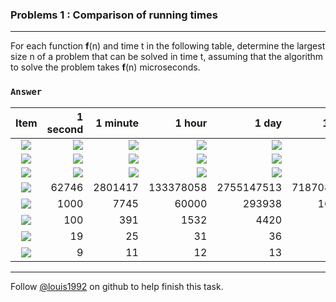 ### Problems 1 : Comparison of running times
***
For each function **f**(n) and time t in the following table, determine the largest size n of a problem that can be solved in time t, assuming that the algorithm to solve the problem takes **f**(n) microseconds.

### `Answer`
Item | 1 second | 1 minute | 1 hour | 1 day | 1 month | 1 year | 1 century
:----:|----:|----:|----:|----:|----:|----:|----:
![](http://latex.codecogs.com/gif.latex?\\lg{n}) | ![](http://latex.codecogs.com/gif.latex?\\2^{10^6}})  | ![](http://latex.codecogs.com/gif.latex?\\2^{6*10^7}}) | ![](http://latex.codecogs.com/gif.latex?\\2^{36*10^8}}) | ![](http://latex.codecogs.com/gif.latex?\\2^{864*10^8}}) | ![](http://latex.codecogs.com/gif.latex?\\2^{25920*10^8}}) | ![](http://latex.codecogs.com/gif.latex?\\2^{315360*10^8}}) | ![](http://latex.codecogs.com/gif.latex?\\2^{31556736*10^8}})
![](http://latex.codecogs.com/gif.latex?\\/{n}^{1/2}) | ![](http://latex.codecogs.com/gif.latex?\\10^{12}) | ![](http://latex.codecogs.com/gif.latex?\\36*10^{14}) | ![](http://latex.codecogs.com/gif.latex?\\1296*10^{16}) | ![](http://latex.codecogs.com/gif.latex?\\746496*10^{16}) | ![](http://latex.codecogs.com/gif.latex?\\6718464*10^{18}) | ![](http://latex.codecogs.com/gif.latex?\\994519296*10^{18}) | ![](http://latex.codecogs.com/gif.latex?\\995827586973696*10^{16}) 
![](http://latex.codecogs.com/gif.latex?\\/{n}) | ![](http://latex.codecogs.com/gif.latex?\\10^6)  | ![](http://latex.codecogs.com/gif.latex?6*10^7) | ![](http://latex.codecogs.com/gif.latex?36*10^8) | ![](http://latex.codecogs.com/gif.latex?864*10^8) | ![](http://latex.codecogs.com/gif.latex?2592*10^9) | ![](http://latex.codecogs.com/gif.latex?31536*10^9) | ![](http://latex.codecogs.com/gif.latex?31556736*10^8)
![](http://latex.codecogs.com/gif.latex?\\/{n}\\lg{n}) | 62746 | 2801417 | 133378058 | 2755147513| 71870856404 | 797633893349 | 68654697441062
![](http://latex.codecogs.com/gif.latex?\\/{n}^2) | 1000 | 7745 | 60000 | 293938 | 1609968 | 5615692 | 56175382
![](http://latex.codecogs.com/gif.latex?\\/{n}^3) | 100 | 391 | 1532 | 4420 | 13736 | 31593 | 146677
![](http://latex.codecogs.com/gif.latex?\\2^n) | 19 | 25 | 31 | 36 | 41 | 44 | 51
![](http://latex.codecogs.com/gif.latex?\\/{n}!) | 9 | 11 | 12 | 13 | 15 | 16 | 17


***
Follow [@louis1992](https://github.com/gzc) on github to help finish this task.

